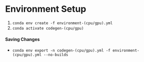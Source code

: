 # Environment Setup
1. `conda env create -f environment-(cpu/gpu).yml`
2. `conda activate codegen-(cpu/gpu)`

#### Saving Changes
- `conda env export -n codegen-(cpu/gpu).yml -f environment-(cpu/gpu).yml --no-builds`
